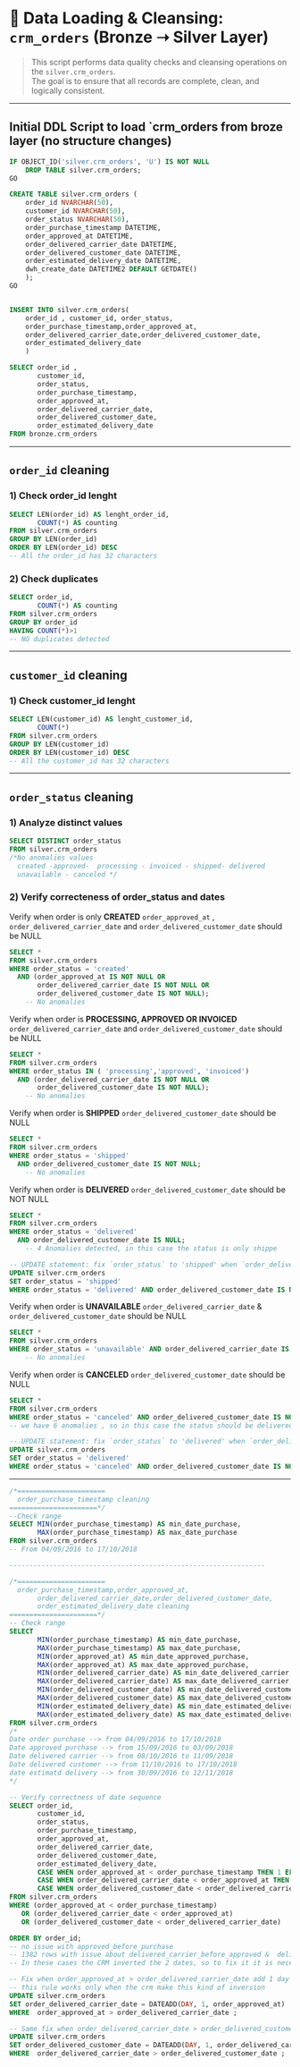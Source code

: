 # 🧹 Data Loading & Cleansing: `crm_orders` (Bronze ➝ Silver Layer)


> This script performs data quality checks and cleansing operations on the `silver.crm_orders`.  
> The goal is to ensure that all records are complete, clean, and logically consistent.

---
## Initial DDL Script to load `crm_orders from broze layer (no structure changes)


```sql
IF OBJECT_ID('silver.crm_orders', 'U') IS NOT NULL
	DROP TABLE silver.crm_orders;
GO

CREATE TABLE silver.crm_orders (
    order_id NVARCHAR(50),
	customer_id NVARCHAR(50),
    order_status NVARCHAR(50),
	order_purchase_timestamp DATETIME,
	order_approved_at DATETIME,
	order_delivered_carrier_date DATETIME,
	order_delivered_customer_date DATETIME,
	order_estimated_delivery_date DATETIME,
	dwh_create_date DATETIME2 DEFAULT GETDATE()
    );
GO


INSERT INTO silver.crm_orders(
	order_id , customer_id, order_status,
	order_purchase_timestamp,order_approved_at,
	order_delivered_carrier_date,order_delivered_customer_date,
	order_estimated_delivery_date
	)

SELECT order_id ,
	   customer_id,
	   order_status,
	   order_purchase_timestamp,
	   order_approved_at,
	   order_delivered_carrier_date,
	   order_delivered_customer_date,
	   order_estimated_delivery_date
FROM bronze.crm_orders
```
---

## `order_id` cleaning
### 1) Check order_id lenght
```sql
SELECT LEN(order_id) AS lenght_order_id,
	   COUNT(*) AS counting
FROM silver.crm_orders
GROUP BY LEN(order_id)
ORDER BY LEN(order_id) DESC
-- All the order_id has 32 characters
```

### 2) Check duplicates
```sql
SELECT order_id,
	   COUNT(*) AS counting
FROM silver.crm_orders
GROUP BY order_id
HAVING COUNT(*)>1
-- NO duplicates detected
```
---


## `customer_id` cleaning
### 1) Check customer_id lenght
```sql
SELECT LEN(customer_id) AS lenght_customer_id,
	   COUNT(*)
FROM silver.crm_orders
GROUP BY LEN(customer_id)
ORDER BY LEN(customer_id) DESC
-- All the customer_id has 32 characters
```
---


## `order_status` cleaning
### 1) Analyze distinct values
```sql
SELECT DISTINCT order_status
FROM silver.crm_orders
/*No anomalies values
  created -approved-  processing - invoiced - shipped- delivered 
  unavailable - canceled */
```


### 2) Verify correcteness of order_status and dates
Verify when order is only **CREATED** `order_approved_at` , `order_delivered_carrier_date` and `order_delivered_customer_date` should be NULL
```sql
SELECT *
FROM silver.crm_orders
WHERE order_status = 'created'
  AND (order_approved_at IS NOT NULL OR
	   order_delivered_carrier_date IS NOT NULL OR 
	   order_delivered_customer_date IS NOT NULL);
	-- No anomalies
```

Verify when order is **PROCESSING, APPROVED OR INVOICED** `order_delivered_carrier_date` and `order_delivered_customer_date` should be NULL
```sql
SELECT *
FROM silver.crm_orders
WHERE order_status IN ( 'processing','approved', 'invoiced')
  AND (order_delivered_carrier_date IS NOT NULL OR 
	   order_delivered_customer_date IS NOT NULL);
	-- No anomalies
```

Verify when order is **SHIPPED** `order_delivered_customer_date` should be NULL
```sql
SELECT *
FROM silver.crm_orders
WHERE order_status = 'shipped'
  AND order_delivered_customer_date IS NOT NULL;
	-- No anomalies
```

Verify when order is **DELIVERED** `order_delivered_customer_date` should be NOT NULL
```sql
SELECT *
FROM silver.crm_orders
WHERE order_status = 'delivered'
  AND order_delivered_customer_date IS NULL;
	-- 4 Anomalies detected, in this case the status is only shippe

-- UPDATE statement: fix `order_status` to 'shipped' when `order_delivered_customer_date` IS NULL
UPDATE silver.crm_orders
SET order_status = 'shipped'
WHERE order_status = 'delivered' AND order_delivered_customer_date IS NULL
```


Verify when order is **UNAVAILABLE** `order_delivered_carrier_date` & `order_delivered_customer_date` should be  NULL
```sql
SELECT *
FROM silver.crm_orders
WHERE order_status = 'unavailable' AND order_delivered_carrier_date IS NOT NULL AND order_delivered_customer_date IS NOT NULL
	-- No anomalies
```

Verify when order is **CANCELED** `order_delivered_customer_date` should be  NULL
```sql
SELECT *
FROM silver.crm_orders
WHERE order_status = 'canceled' AND order_delivered_customer_date IS NOT NULL
-- we have 6 anomalies , so in this case the status should be delivered

-- UPDATE statement: fix `order_status` to 'delivered' when `order_delivered_customer_date` IS NOT NULL
UPDATE silver.crm_orders
SET order_status = 'delivered'
WHERE order_status = 'canceled' AND order_delivered_customer_date IS NOT NULL
```
---


```sql
/*======================
  order_purchase_timestamp cleaning
======================*/
--Check range
SELECT MIN(order_purchase_timestamp) AS min_date_purchase,
	   MAX(order_purchase_timestamp) AS max_date_purchase
FROM silver.crm_orders
-- From 04/09/2016 to 17/10/2018

----------------------------------------------------------------

/*======================
  order_purchase_timestamp,order_approved_at,
	   order_delivered_carrier_date,order_delivered_customer_date,
	   order_estimated_delivery_date cleaning
======================*/
-- Check range
SELECT 
	   MIN(order_purchase_timestamp) AS min_date_purchase,
	   MAX(order_purchase_timestamp) AS max_date_purchase,
	   MIN(order_approved_at) AS min_date_approved_purchase,
	   MAX(order_approved_at) AS max_date_approved_purchase,
	   MIN(order_delivered_carrier_date) AS min_date_delivered_carrier,
	   MAX(order_delivered_carrier_date) AS max_date_delivered_carrier,
	   MIN(order_delivered_customer_date) AS min_date_delivered_customer,
	   MAX(order_delivered_customer_date) AS max_date_delivered_customer,
	   MIN(order_estimated_delivery_date) AS min_date_estimated_delivery,
	   MAX(order_estimated_delivery_date) AS max_date_estimated_delivery
FROM silver.crm_orders
/*
Date order purchase --> from 04/09/2016 to 17/10/2018
Date approved purchase --> from 15/09/2016 to 03/09/2018
Date delivered carrier --> from 08/10/2016 to 11/09/2018
Date delivered customer --> from 11/10/2016 to 17/10/2018
date estimatd delivery --> from 30/09/2016 to 12/11/2018
*/

-- Verify correctness of date sequence
SELECT order_id,
       customer_id,
       order_status,
       order_purchase_timestamp,
       order_approved_at,
       order_delivered_carrier_date,
       order_delivered_customer_date,
       order_estimated_delivery_date,
       CASE WHEN order_approved_at < order_purchase_timestamp THEN 1 ELSE 0 END AS approved_before_purchase,
       CASE WHEN order_delivered_carrier_date < order_approved_at THEN 1 ELSE 0 END AS delivered_carrier_before_approved,
       CASE WHEN order_delivered_customer_date < order_delivered_carrier_date THEN 1 ELSE 0 END AS delivered_customer_before_carrier
FROM silver.crm_orders
WHERE (order_approved_at < order_purchase_timestamp)
   OR (order_delivered_carrier_date < order_approved_at)
   OR (order_delivered_customer_date < order_delivered_carrier_date)

ORDER BY order_id;
-- no issue with approved_before_purchase
-- 1382 rows with issue about delivered_carrier_before_approved &  delivered_customer_before_carrier
-- In these cases the CRM inverted the 2 dates, so to fix it it is necessary to replace inverting dates

-- Fix when order_approved_at > order_delivered_carrier_date add 1 day because it will be sent the day after (BUSINESS RULE)
-- this rule works only when the crm make this kind of inversion
UPDATE silver.crm_orders
SET order_delivered_carrier_date = DATEADD(DAY, 1, order_approved_at)
WHERE  order_approved_at > order_delivered_carrier_date ;

-- Same fix when order_delivered_carrier_date > order_delivered_customer_date
UPDATE silver.crm_orders
SET order_delivered_customer_date = DATEADD(DAY, 1, order_delivered_carrier_date)
WHERE  order_delivered_carrier_date > order_delivered_customer_date ;
```





